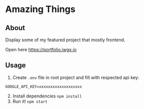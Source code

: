 # Amazing Things

## About

Display some of my featured project that mostly frontend.

Open here https://portfolio.iwgx.io

## Usage

1. Create `.env` file in root project and fill with respected api key:

```
GOOGLE_API_KEY=xxxxxxxxxxxxxxxxxxx
```

2. Install dependencies `npm install`
3. Run it! `npm start`

